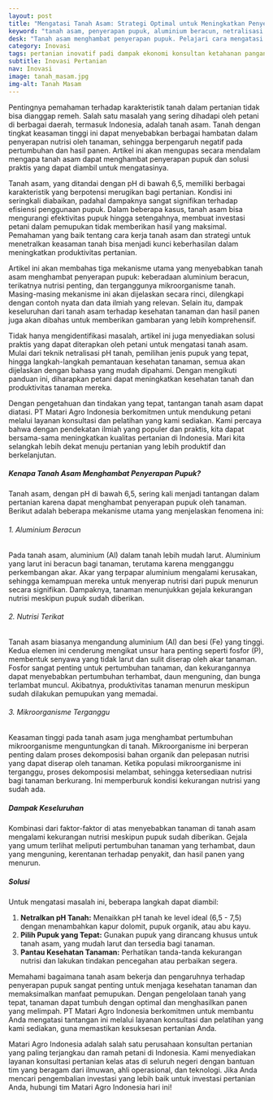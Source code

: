 ```yaml
---
layout: post
title: "Mengatasi Tanah Asam: Strategi Optimal untuk Meningkatkan Penyerapan Pupuk dan Produktivitas Tanaman"
keyword: "tanah asam, penyerapan pupuk, aluminium beracun, netralisasi pH, pertanian, fosfor, mikroorganisme tanah, konsultan pertanian, pelatihan pertanian terpadu, PT Matari Agro Indonesia"
desk: "Tanah asam menghambat penyerapan pupuk. Pelajari cara mengatasi masalah ini dengan strategi efektif dari PT Matari Agro Indonesia untuk hasil panen optimal"
category: Inovasi
tags: pertanian inovatif padi dampak ekonomi konsultan ketahanan pangan
subtitle: Inovasi Pertanian
nav: Inovasi
image: tanah_masam.jpg
img-alt: Tanah Masam
---
```


Pentingnya pemahaman terhadap karakteristik tanah dalam pertanian tidak bisa dianggap remeh. Salah satu masalah yang sering dihadapi oleh petani di berbagai daerah, termasuk Indonesia, adalah tanah asam. Tanah dengan tingkat keasaman tinggi ini dapat menyebabkan berbagai hambatan dalam penyerapan nutrisi oleh tanaman, sehingga berpengaruh negatif pada pertumbuhan dan hasil panen. Artikel ini akan mengupas secara mendalam mengapa tanah asam dapat menghambat penyerapan pupuk dan solusi praktis yang dapat diambil untuk mengatasinya.

Tanah asam, yang ditandai dengan pH di bawah 6,5, memiliki berbagai karakteristik yang berpotensi merugikan bagi pertanian. Kondisi ini seringkali diabaikan, padahal dampaknya sangat signifikan terhadap efisiensi penggunaan pupuk. Dalam beberapa kasus, tanah asam bisa mengurangi efektivitas pupuk hingga setengahnya, membuat investasi petani dalam pemupukan tidak memberikan hasil yang maksimal. Pemahaman yang baik tentang cara kerja tanah asam dan strategi untuk menetralkan keasaman tanah bisa menjadi kunci keberhasilan dalam meningkatkan produktivitas pertanian.

Artikel ini akan membahas tiga mekanisme utama yang menyebabkan tanah asam menghambat penyerapan pupuk: keberadaan aluminium beracun, terikatnya nutrisi penting, dan terganggunya mikroorganisme tanah. Masing-masing mekanisme ini akan dijelaskan secara rinci, dilengkapi dengan contoh nyata dan data ilmiah yang relevan. Selain itu, dampak keseluruhan dari tanah asam terhadap kesehatan tanaman dan hasil panen juga akan dibahas untuk memberikan gambaran yang lebih komprehensif.

Tidak hanya mengidentifikasi masalah, artikel ini juga menyediakan solusi praktis yang dapat diterapkan oleh petani untuk mengatasi tanah asam. Mulai dari teknik netralisasi pH tanah, pemilihan jenis pupuk yang tepat, hingga langkah-langkah pemantauan kesehatan tanaman, semua akan dijelaskan dengan bahasa yang mudah dipahami. Dengan mengikuti panduan ini, diharapkan petani dapat meningkatkan kesehatan tanah dan produktivitas tanaman mereka.

Dengan pengetahuan dan tindakan yang tepat, tantangan tanah asam dapat diatasi. PT Matari Agro Indonesia berkomitmen untuk mendukung petani melalui layanan konsultasi dan pelatihan yang kami sediakan. Kami percaya bahwa dengan pendekatan ilmiah yang populer dan praktis, kita dapat bersama-sama meningkatkan kualitas pertanian di Indonesia. Mari kita selangkah lebih dekat menuju pertanian yang lebih produktif dan berkelanjutan.

##### Kenapa Tanah Asam Menghambat Penyerapan Pupuk?

Tanah asam, dengan pH di bawah 6,5, sering kali menjadi tantangan dalam pertanian karena dapat menghambat penyerapan pupuk oleh tanaman. Berikut adalah beberapa mekanisme utama yang menjelaskan fenomena ini:

###### 1. Aluminium Beracun

Pada tanah asam, aluminium (Al) dalam tanah lebih mudah larut. Aluminium yang larut ini beracun bagi tanaman, terutama karena mengganggu perkembangan akar. Akar yang terpapar aluminium mengalami kerusakan, sehingga kemampuan mereka untuk menyerap nutrisi dari pupuk menurun secara signifikan. Dampaknya, tanaman menunjukkan gejala kekurangan nutrisi meskipun pupuk sudah diberikan.

###### 2. Nutrisi Terikat

Tanah asam biasanya mengandung aluminium (Al) dan besi (Fe) yang tinggi. Kedua elemen ini cenderung mengikat unsur hara penting seperti fosfor (P), membentuk senyawa yang tidak larut dan sulit diserap oleh akar tanaman. Fosfor sangat penting untuk pertumbuhan tanaman, dan kekurangannya dapat menyebabkan pertumbuhan terhambat, daun menguning, dan bunga terlambat muncul. Akibatnya, produktivitas tanaman menurun meskipun sudah dilakukan pemupukan yang memadai.

###### 3. Mikroorganisme Terganggu

Keasaman tinggi pada tanah asam juga menghambat pertumbuhan mikroorganisme menguntungkan di tanah. Mikroorganisme ini berperan penting dalam proses dekomposisi bahan organik dan pelepasan nutrisi yang dapat diserap oleh tanaman. Ketika populasi mikroorganisme ini terganggu, proses dekomposisi melambat, sehingga ketersediaan nutrisi bagi tanaman berkurang. Ini memperburuk kondisi kekurangan nutrisi yang sudah ada.

##### Dampak Keseluruhan

Kombinasi dari faktor-faktor di atas menyebabkan tanaman di tanah asam mengalami kekurangan nutrisi meskipun pupuk sudah diberikan. Gejala yang umum terlihat meliputi pertumbuhan tanaman yang terhambat, daun yang menguning, kerentanan terhadap penyakit, dan hasil panen yang menurun.

##### Solusi

Untuk mengatasi masalah ini, beberapa langkah dapat diambil:

1. **Netralkan pH Tanah:** Menaikkan pH tanah ke level ideal (6,5 - 7,5) dengan menambahkan kapur dolomit, pupuk organik, atau abu kayu.
2. **Pilih Pupuk yang Tepat:** Gunakan pupuk yang dirancang khusus untuk tanah asam, yang mudah larut dan tersedia bagi tanaman.
3. **Pantau Kesehatan Tanaman:** Perhatikan tanda-tanda kekurangan nutrisi dan lakukan tindakan pencegahan atau perbaikan segera.

Memahami bagaimana tanah asam bekerja dan pengaruhnya terhadap penyerapan pupuk sangat penting untuk menjaga kesehatan tanaman dan memaksimalkan manfaat pemupukan. Dengan pengelolaan tanah yang tepat, tanaman dapat tumbuh dengan optimal dan menghasilkan panen yang melimpah. PT Matari Agro Indonesia berkomitmen untuk membantu Anda mengatasi tantangan ini melalui layanan konsultasi dan pelatihan yang kami sediakan, guna memastikan kesuksesan pertanian Anda.

Matari Agro Indonesia adalah salah satu perusahaan konsultan pertanian yang paling terjangkau dan ramah petani di Indonesia. Kami menyediakan layanan konsultasi pertanian kelas atas di seluruh negeri dengan bantuan tim yang beragam dari ilmuwan, ahli operasional, dan teknologi. Jika Anda mencari pengembalian investasi yang lebih baik untuk investasi pertanian Anda, hubungi tim Matari Agro Indonesia hari ini!

